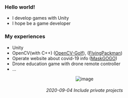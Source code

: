 ### Hello world!
- I develop games with Unity
- I hope be a game developer

### My experiences
- Unity
- OpenCV(with C++) ([OpenCV-Golf](https://github.com/gamejun16/OpenCV-Golf)), ([FlyingPackman](https://github.com/gamejun16/FlyingPackman))
- Operate website about covid-19 info ([MaskGOGO](https://dakisang.github.io/maskgogo))
- Drone education game with drone remote controller 
- ...

    
<div align=center>
  

![image](https://user-images.githubusercontent.com/24224903/93631497-a8728480-fa26-11ea-8bd2-7b4c7387e363.png)
   <h6>2020-09-04 Include private projects </h6>
   <br>
   
   
   </div>
